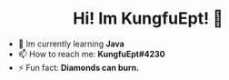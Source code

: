 <h1 align="center">Hi! Im KungfuEpt! 🤝</h1>

- 🌱 Im currently learning **Java**
- 📫 How to reach me: **KungfuEpt#4230**
- ⚡ Fun fact: **Diamonds can burn.**
